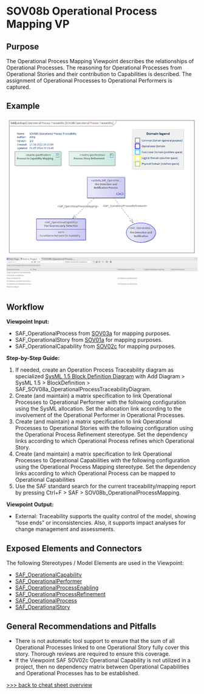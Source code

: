 # SOV08b Operational Process Mapping VP

## Purpose
The Operational Process Mapping Viewpoint describes the relationships of Operational Processes. The reasoning for Operational Processes from Operational Stories and their contribution to Capabilities is described. The assignment of Operational Processes to Operational Performers is captured.

## Example
![SOV08b](../pics/SOV08b-example1.png)
![SOV08b](../pics/SOV08b-example2.png)

## Workflow
**Viewpoint Input:**
* SAF_OperationalProcess from [SOV03a](Operational-Process-Viewpoint.md) for mapping purposes.
* SAF_OperationalStory from [SOV01a](Operational-Story-Viewpoint.md) for mapping purposes.
* SAF_OperationalCapability from [SOV02c](Operational-Capability-Viewpoint.md) for mapping purposes.

**Step-by-Step Guide:**
1.	If needed, create an Operation Process Traceability diagram as specialized [SysML 1.5 Block Definition Diagram](https://sparxsystems.com/enterprise_architect_user_guide/16.1/modeling_languages/block_definition_diagrams.html) with Add Diagram > SysML 1.5 > BlockDefinition > SAF_SOV08a_OperationalProcessTraceabilityDiagram.
2.	Create (and maintain) a matrix specification to link Operational Processes to Operational Performer with the following configuration using the SysML allocation. Set the allocation link according to the involvement of the Operational Performer in Operational Processes.
3.	Create (and maintain) a matrix specification to link Operational Processes to Operational Stories with the following configuration using the Operational Process Refinement stereotype. Set the dependency links according to which Operational Process refines which Operational Story.
4.	Create (and maintain) a matrix specification to link Operational Processes to Operational Capabilities with the following configuration using the Operational Process Mapping stereotype. Set the dependency links according to which Operational Process can be mapped to Operational Capabilities
5.	Use the SAF standard search for the current traceability/mapping report by pressing Ctrl+F > SAF > SOV08b_OperationalProcessMapping. 

**Viewpoint Output:**
* External: Traceability supports the quality control of the model, showing “lose ends” or inconsistencies. Also, it supports impact analyses for change management and assessments.

## Exposed Elements and Connectors
The following Stereotypes / Model Elements are used in the Viewpoint:
* [SAF_OperationalCapability](https://github.com/GfSE/SAF-Specification/blob/TdSE2023/stereotypes.md#SAF_OperationalCapability)
* [SAF_OperationalPerformer](https://github.com/GfSE/SAF-Specification/blob/TdSE2023/stereotypes.md#SAF_OperationalPerformer)
* [SAF_OperationalProcessEnabling](https://github.com/GfSE/SAF-Specification/blob/TdSE2023/stereotypes.md#SAF_OperationalProcessEnabling)
* [SAF_OperationalProcessRefinement](https://github.com/GfSE/SAF-Specification/blob/TdSE2023/stereotypes.md#SAF_OperationalProcessRefinement)
* [SAF_OperationalProcess](https://github.com/GfSE/SAF-Specification/blob/TdSE2023/stereotypes.md#SAF_OperationalProcess)
* [SAF_OperationalStory](https://github.com/GfSE/SAF-Specification/blob/TdSE2023/stereotypes.md#SAF_OperationalStory)

## General Recommendations and Pitfalls
* There is not automatic tool support to ensure that the sum of all Operational Processes linked to one Operational Story fully cover this story. Thorough reviews are required to ensure this coverage.
* If the Viewpoint SAF SOV02c Operational Capability is not utilized in a project, then no dependency matrix between Operational Capabilities and Operational Processes has to be established.

[>>> back to cheat sheet overview](../CheatSheet.md)
